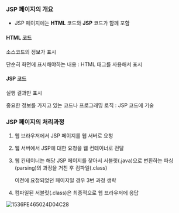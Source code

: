 ### JSP 페이지의 개요

* JSP 페이지에는 **HTML** 코드와 **JSP** 코드가 함께 포함

#### HTML 코드

소스코드의 정보가 표시

단순히 화면에 표시해야하는 내용 : HTML 태그를 사용해서 표시

#### JSP 코드

실행 결과만 표시

중요한 정보를 가지고 있는 코드나 프로그래밍 로직 : JSP 코드에 기술

### JSP 페이지의 처리과정

1. 웹 브라우저에서 JSP 페이지를 웹 서버로 요청

2. 웹 서버에서 JSP에 대한 요청을 웹 컨테이너로 전달

3. 웹 컨테이너는 해당 JSP 페이지를 찾아서 서블릿(.java)으로 변환하는 파싱(parsing)의 과정을 거친 후 컴파일(.class)

   이전에 요청되었던 페이지일 경우 3번 과정 생략

4. 컴파일된 서블릿(.class)은 최종적으로 웹 브라우저에 응답

![1536FE465024D04C28](https://user-images.githubusercontent.com/66635648/88457959-446b8e00-cec5-11ea-8f96-33a5f44a2b5d.jpg)










